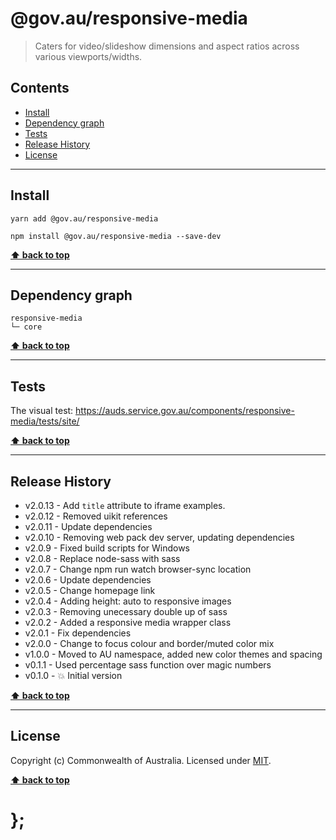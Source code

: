 @gov.au/responsive-media
============

> Caters for video/slideshow dimensions and aspect ratios across various viewports/widths.


## Contents

* [Install](#install)
* [Dependency graph](#dependency-graph)
* [Tests](#tests)
* [Release History](#release-history)
* [License](#license)


----------------------------------------------------------------------------------------------------------------------------------------------------------------


## Install


```shell
yarn add @gov.au/responsive-media
```

```shell
npm install @gov.au/responsive-media --save-dev
```


**[⬆ back to top](#contents)**


----------------------------------------------------------------------------------------------------------------------------------------------------------------


## Dependency graph

```shell
responsive-media
└─ core
```


**[⬆ back to top](#contents)**


----------------------------------------------------------------------------------------------------------------------------------------------------------------


## Tests

The visual test: https://auds.service.gov.au/components/responsive-media/tests/site/


**[⬆ back to top](#contents)**


----------------------------------------------------------------------------------------------------------------------------------------------------------------


## Release History

* v2.0.13 - Add `title` attribute to iframe examples.
* v2.0.12 - Removed uikit references
* v2.0.11 - Update dependencies
* v2.0.10 - Removing web pack dev server, updating dependencies
* v2.0.9  - Fixed build scripts for Windows
* v2.0.8  - Replace node-sass with sass
* v2.0.7  - Change npm run watch browser-sync location
* v2.0.6  - Update dependencies
* v2.0.5  - Change homepage link
* v2.0.4  - Adding height: auto to responsive images
* v2.0.3  - Removing unecessary double up of sass
* v2.0.2  - Added a responsive media wrapper class
* v2.0.1  - Fix dependencies
* v2.0.0  - Change to focus colour and border/muted color mix
* v1.0.0  - Moved to AU namespace, added new color themes and spacing
* v0.1.1  - Used percentage sass function over magic numbers
* v0.1.0  - 💥 Initial version


**[⬆ back to top](#contents)**


----------------------------------------------------------------------------------------------------------------------------------------------------------------


## License

Copyright (c) Commonwealth of Australia.
Licensed under [MIT](https://raw.githubusercontent.com/govau/design-system-components/components/core/master/LICENSE).


**[⬆ back to top](#contents)**

# };
